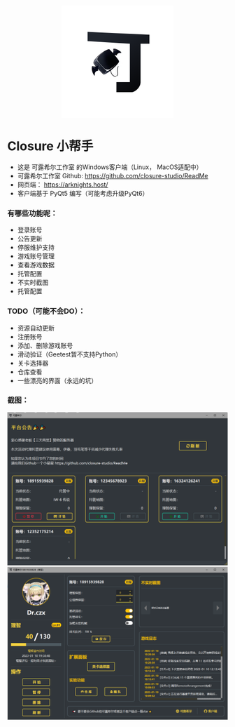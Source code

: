<div align="center">
<img alt="Closure" src="./resources/img/Closure.png" width="256" height="256">
</div>

# Closure 小帮手

- 这是 可露希尔工作室 的Windows客户端（Linux， MacOS适配中）
- 可露希尔工作室 Github: https://github.com/closure-studio/ReadMe
- 网页端： https://arknights.host/
- 客户端基于 PyQt5 编写（可能考虑升级PyQt6）

### 有哪些功能呢：
- 登录账号
- 公告更新
- 停服维护支持
- 游戏账号管理
- 查看游戏数据
- 托管配置
- 不实时截图
- 托管配置

### TODO（可能不会DO）：
- 资源自动更新
- 注册账号
- 添加、删除游戏账号
- 滑动验证（Geetest暂不支持Python）
- 关卡选择器
- 仓库查看
- 一些漂亮的界面（永远的坑）

### 截图：
<div align="center">
<img src="./screenshot/1.png">
<img src="./screenshot/2.png">
</div>

